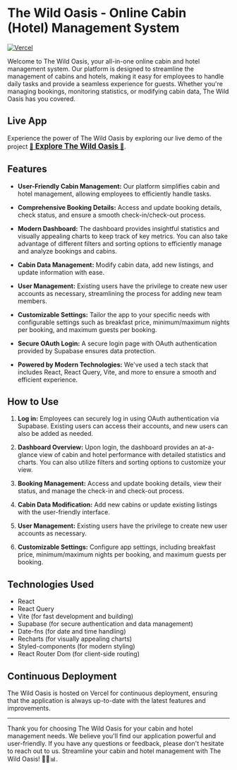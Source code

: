 # The Wild Oasis - Online Cabin (Hotel) Management System

[![Vercel](https://therealsujitk-vercel-badge.vercel.app/?app=the-wild-oasis-rahuljsaliaan)](https://vercel.com/rahul-js-projects/the-wild-oasis/ENBFeWK9EeRSABVmxgbtJvnGeAzG)

Welcome to The Wild Oasis, your all-in-one online cabin and hotel management system. Our platform is designed to streamline the management of cabins and hotels, making it easy for employees to handle daily tasks and provide a seamless experience for guests. Whether you're managing bookings, monitoring statistics, or modifying cabin data, The Wild Oasis has you covered.

## Live App

Experience the power of The Wild Oasis by exploring our live demo of the project [🏡 <span style="font-weight: bold; text-decoration: underline; font-size: 1.2em;">Explore The Wild Oasis</span> 🌄](https://the-wild-oasis-rahuljsaliaan.vercel.app/).

## Features

- **User-Friendly Cabin Management:** Our platform simplifies cabin and hotel management, allowing employees to efficiently handle tasks.

- **Comprehensive Booking Details:** Access and update booking details, check status, and ensure a smooth check-in/check-out process.

- **Modern Dashboard:** The dashboard provides insightful statistics and visually appealing charts to keep track of key metrics. You can also take advantage of different filters and sorting options to efficiently manage and analyze bookings and cabins.

- **Cabin Data Management:** Modify cabin data, add new listings, and update information with ease.

- **User Management:** Existing users have the privilege to create new user accounts as necessary, streamlining the process for adding new team members.

- **Customizable Settings:** Tailor the app to your specific needs with configurable settings such as breakfast price, minimum/maximum nights per booking, and maximum guests per booking.

- **Secure OAuth Login:** A secure login page with OAuth authentication provided by Supabase ensures data protection.

- **Powered by Modern Technologies:** We've used a tech stack that includes React, React Query, Vite, and more to ensure a smooth and efficient experience.

## How to Use

1. **Log in:** Employees can securely log in using OAuth authentication via Supabase. Existing users can access their accounts, and new users can also be added as needed.

2. **Dashboard Overview:** Upon login, the dashboard provides an at-a-glance view of cabin and hotel performance with detailed statistics and charts. You can also utilize filters and sorting options to customize your view.

3. **Booking Management:** Access and update booking details, view their status, and manage the check-in and check-out process.

4. **Cabin Data Modification:** Add new cabins or update existing listings with the user-friendly interface.

5. **User Management:** Existing users have the privilege to create new user accounts as necessary.

6. **Customizable Settings:** Configure app settings, including breakfast price, minimum/maximum nights per booking, and maximum guests per booking.

## Technologies Used

- React
- React Query
- Vite (for fast development and building)
- Supabase (for secure authentication and data management)
- Date-fns (for date and time handling)
- Recharts (for visually appealing charts)
- Styled-components (for modern styling)
- React Router Dom (for client-side routing)

## Continuous Deployment

The Wild Oasis is hosted on Vercel for continuous deployment, ensuring that the application is always up-to-date with the latest features and improvements.

---

Thank you for choosing The Wild Oasis for your cabin and hotel management needs. We believe you'll find our application powerful and user-friendly. If you have any questions or feedback, please don't hesitate to reach out to us. Streamline your cabin and hotel management with The Wild Oasis! 🏨🌟📊.
